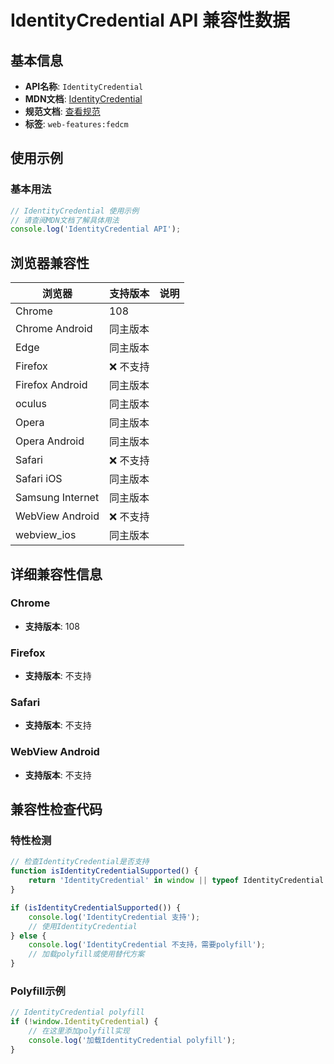 # IdentityCredential API 兼容性数据

## 基本信息

- **API名称**: `IdentityCredential`
- **MDN文档**: [IdentityCredential](https://developer.mozilla.org/docs/Web/API/IdentityCredential)
- **规范文档**: [查看规范](https://w3c-fedid.github.io/FedCM/#browser-api-identity-credential-interface)
- **标签**: `web-features:fedcm`

## 使用示例

### 基本用法

```javascript
// IdentityCredential 使用示例
// 请查阅MDN文档了解具体用法
console.log('IdentityCredential API');
```

## 浏览器兼容性

| 浏览器 | 支持版本 | 说明 |
|--------|----------|------|
| Chrome | 108 |  |
| Chrome Android | 同主版本 |  |
| Edge | 同主版本 |  |
| Firefox | ❌ 不支持 |  |
| Firefox Android | 同主版本 |  |
| oculus | 同主版本 |  |
| Opera | 同主版本 |  |
| Opera Android | 同主版本 |  |
| Safari | ❌ 不支持 |  |
| Safari iOS | 同主版本 |  |
| Samsung Internet | 同主版本 |  |
| WebView Android | ❌ 不支持 |  |
| webview_ios | 同主版本 |  |

## 详细兼容性信息

### Chrome

- **支持版本**: 108

### Firefox

- **支持版本**: 不支持

### Safari

- **支持版本**: 不支持

### WebView Android

- **支持版本**: 不支持

## 兼容性检查代码

### 特性检测

```javascript
// 检查IdentityCredential是否支持
function isIdentityCredentialSupported() {
    return 'IdentityCredential' in window || typeof IdentityCredential !== 'undefined';
}

if (isIdentityCredentialSupported()) {
    console.log('IdentityCredential 支持');
    // 使用IdentityCredential
} else {
    console.log('IdentityCredential 不支持，需要polyfill');
    // 加载polyfill或使用替代方案
}
```

### Polyfill示例

```javascript
// IdentityCredential polyfill
if (!window.IdentityCredential) {
    // 在这里添加polyfill实现
    console.log('加载IdentityCredential polyfill');
}
```

